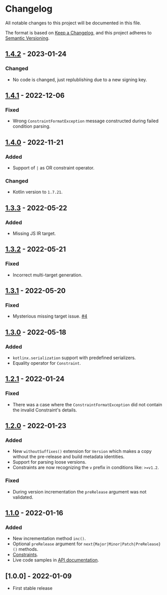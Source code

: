 # Changelog
All notable changes to this project will be documented in this file.

The format is based on [Keep a Changelog](https://keepachangelog.com/en/1.0.0/),
and this project adheres to [Semantic Versioning](https://semver.org/spec/v2.0.0.html).

## [1.4.2] - 2023-01-24
### Changed
- No code is changed, just replublishing due to a new signing key.

## [1.4.1] - 2022-12-06
### Fixed
- Wrong `ConstraintFormatException` message constructed during failed condition parsing. 

## [1.4.0] - 2022-11-21
### Added
- Support of `|` as OR constraint operator.

### Changed
- Kotlin version to `1.7.21`.

## [1.3.3] - 2022-05-22
### Added
- Missing JS IR target.

## [1.3.2] - 2022-05-21
### Fixed
- Incorrect multi-target generation.

## [1.3.1] - 2022-05-20
### Fixed
- Mysterious missing target issue. [#4](https://github.com/z4kn4fein/kotlin-semver/issues/4)

## [1.3.0] - 2022-05-18
### Added
- `kotlinx.serialization` support with predefined serializers.
- Equality operator for `Constraint`.

## [1.2.1] - 2022-01-24
### Fixed
- There was a case where the `ConstraintFormatException` did not contain the invalid Constraint's details.

## [1.2.0] - 2022-01-23
### Added
- New `withoutSuffixes()` extension for `Version` which makes a copy without the pre-release and build metadata identities.
- Support for parsing loose versions.
- Constraints are now recognizing the `v` prefix in conditions like: `>=v1.2`.

### Fixed
- During version incrementation the `preRelease` argument was not validated.

## [1.1.0] - 2022-01-16
### Added
- New incrementation method `inc()`.
- Optional `preRelease` argument for `next{Major|Minor|Patch|PreRelease}()` methods.
- [Constraints](https://github.com/z4kn4fein/kotlin-semver#constraints).
- Live code samples in [API documentation](https://z4kn4fein.github.io/kotlin-semver/).

## [1.0.0] - 2022-01-09
- First stable release

[1.4.2]: https://github.com/z4kn4fein/kotlin-semver/compare/1.4.1...1.4.2
[1.4.1]: https://github.com/z4kn4fein/kotlin-semver/compare/1.4.0...1.4.1
[1.4.0]: https://github.com/z4kn4fein/kotlin-semver/compare/1.3.3...1.4.0
[1.3.3]: https://github.com/z4kn4fein/kotlin-semver/compare/1.3.2...1.3.3
[1.3.2]: https://github.com/z4kn4fein/kotlin-semver/compare/1.3.1...1.3.2
[1.3.1]: https://github.com/z4kn4fein/kotlin-semver/compare/1.3.0...1.3.1
[1.3.0]: https://github.com/z4kn4fein/kotlin-semver/compare/1.2.1...1.3.0
[1.2.1]: https://github.com/z4kn4fein/kotlin-semver/compare/1.2.0...1.2.1
[1.2.0]: https://github.com/z4kn4fein/kotlin-semver/compare/1.1.0...1.2.0
[1.1.0]: https://github.com/z4kn4fein/kotlin-semver/compare/1.0.0...1.1.0
